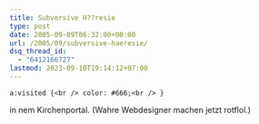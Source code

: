```yaml
---
title: Subversive H??resie
type: post
date: 2005-09-09T06:32:00+00:00
url: /2005/09/subversive-haeresie/
dsq_thread_id:
  - "6412166727"
lastmod: 2023-09-10T19:14:12+07:00
---
```

`a:visited {<br />
color: #666;<br />
}`

in nem Kirchenportal. (Wahre Webdesigner machen jetzt rotflol.)
